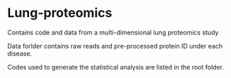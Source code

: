 # Lung-proteomics
Contains code and data from a multi-dimensional lung proteomics study

Data forlder contains raw reads and pre-processed protein ID under each disease.

Codes used to generate the statistical analysis are listed in the root folder.
